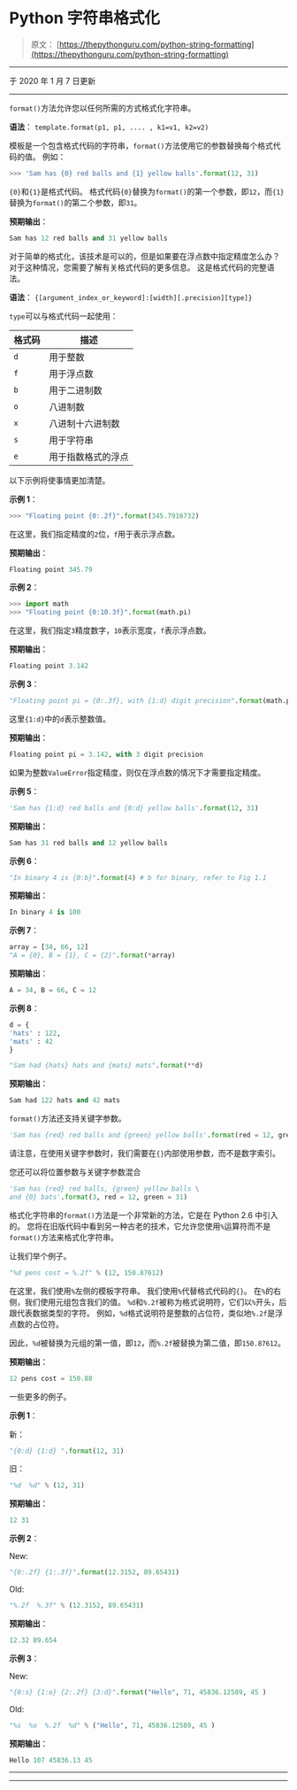 # Python 字符串格式化

> 原文： [https://thepythonguru.com/python-string-formatting](https://thepythonguru.com/python-string-formatting)

* * *

于 2020 年 1 月 7 日更新

* * *

`format()`方法允许您以任何所需的方式格式化字符串。

**语法**： `template.format(p1, p1, .... , k1=v1, k2=v2)`

模板是一个包含格式代码的字符串，`format()`方法使用它的参数替换每个格式代码的值。 例如：

```py
>>> 'Sam has {0} red balls and {1} yellow balls'.format(12, 31)

```

`{0}`和`{1}`是格式代码。 格式代码`{0}`替换为`format()`的第一个参数，即`12`，而`{1}`替换为`format()`的第二个参数，即`31`。

**预期输出**：

```py
Sam has 12 red balls and 31 yellow balls

```

对于简单的格式化，该技术是可以的，但是如果要在浮点数中指定精度怎么办？ 对于这种情况，您需要了解有关格式代码的更多信息。 这是格式代码的完整语法。

**语法**： `{[argument_index_or_keyword]:[width][.precision][type]}`

`type`可以与格式代码一起使用：

| 格式码 | 描述 |
| --- | --- |
| `d` | 用于整数 |
| `f` | 用于浮点数 |
| `b` | 用于二进制数 |
| `o` | 八进制数 |
| `x` | 八进制十六进制数 |
| `s` | 用于字符串 |
| `e` | 用于指数格式的浮点 |

以下示例将使事情更加清楚。

**示例 1**：

```py
>>> "Floating point {0:.2f}".format(345.7916732)

```

在这里，我们指定精度的`2`位，`f`用于表示浮点数。

**预期输出**：

```py
Floating point 345.79

```

**示例 2**：

```py
>>> import math
>>> "Floating point {0:10.3f}".format(math.pi)

```

在这里，我们指定`3`精度数字，`10`表示宽度，`f`表示浮点数。

**预期输出**：

```py
Floating point 3.142

```

**示例 3**：

```py
"Floating point pi = {0:.3f}, with {1:d} digit precision".format(math.pi, 3)

```

这里`{1:d}`中的`d`表示整数值。

**预期输出**：

```py
Floating point pi = 3.142, with 3 digit precision

```

如果为整数`ValueError`指定精度，则仅在浮点数的情况下才需要指定精度。

**示例 5**：

```py
'Sam has {1:d} red balls and {0:d} yellow balls'.format(12, 31)

```

**预期输出**：

```py
Sam has 31 red balls and 12 yellow balls

```

**示例 6**：

```py
"In binary 4 is {0:b}".format(4) # b for binary, refer to Fig 1.1

```

**预期输出**：

```py
In binary 4 is 100

```

**示例 7**：

```py
array = [34, 66, 12]
"A = {0}, B = {1}, C = {2}".format(*array)

```

**预期输出**：

```py
A = 34, B = 66, C = 12

```

**示例 8**：

```py
d = {
'hats' : 122,
'mats' : 42
}

"Sam had {hats} hats and {mats} mats".format(**d)

```

**预期输出**：

```py
Sam had 122 hats and 42 mats

```

`format()`方法还支持关键字参数。

```py
'Sam has {red} red balls and {green} yellow balls'.format(red = 12, green = 31)

```

请注意，在使用关键字参数时，我们需要在`{}`内部使用参数，而不是数字索引。

您还可以将位置参数与关键字参数混合

```py
'Sam has {red} red balls, {green} yellow balls \
and {0} bats'.format(3, red = 12, green = 31)

```

格式化字符串的`format()`方法是一个非常新的方法，它是在 Python 2.6 中引入的。 您将在旧版代码中看到另一种古老的技术，它允许您使用`%`运算符而不是`format()`方法来格式化字符串。

让我们举个例子。

```py
"%d pens cost = %.2f" % (12, 150.87612)

```

在这里，我们使用`%`左侧的模板字符串。 我们使用`%`代替格式代码的`{}`。 在`%`的右侧，我们使用元组包含我们的值。 `%d`和`%.2f`被称为格式说明符，它们以`%`开头，后跟代表数据类型的字符。 例如，`%d`格式说明符是整数的占位符，类似地`%.2f`是浮点数的占位符。

因此，`%d`被替换为元组的第一值，即`12`，而`%.2f`被替换为第二值，即`150.87612`。

**预期输出**：

```py
12 pens cost = 150.88

```

一些更多的例子。

**示例 1**：

新：

```py
"{0:d} {1:d} ".format(12, 31)

```

旧：

```py
"%d  %d" % (12, 31)

```

**预期输出**：

```py
12 31

```

**示例 2**：

New:

```py
"{0:.2f} {1:.3f}".format(12.3152, 89.65431)

```

Old:

```py
"%.2f  %.3f" % (12.3152, 89.65431)

```

**预期输出**：

```py
12.32 89.654

```

**示例 3**：

New:

```py
"{0:s} {1:o} {2:.2f} {3:d}".format("Hello", 71, 45836.12589, 45 )

```

Old:

```py
"%s  %o  %.2f  %d" % ("Hello", 71, 45836.12589, 45 )

```

**预期输出**：

```py
Hello 107 45836.13 45

```

* * *

* * *